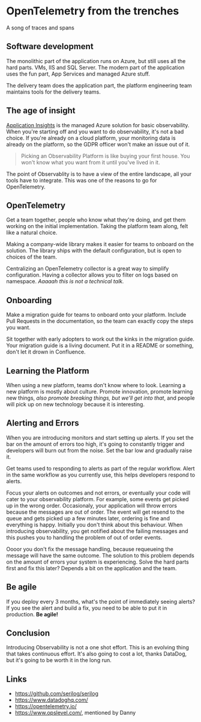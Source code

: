 # OpenTelemetry from the trenches

A song of traces and spans

## Software development

The monolithic part of the application runs on Azure, but still uses all the hard parts. VMs, IIS
and SQL Server. The modern part of the application uses the fun part, App Services and managed Azure stuff.

The delivery team does the application part, the platform engineering team maintains tools for the delivery teams.

## The age of insight

[Application Insights](https://learn.microsoft.com/en-us/azure/azure-monitor/app/app-insights-overview) is the managed Azure
solution for basic observability. When you're starting off and you want to do observability, it's not a bad choice. If
you're already on a cloud platform, your monitoring data is already on the platform, so the GDPR officer won't make an issue
out of it.

> Picking an Observability Platform is like buying your first house. You won't know what you want from it until you've lived in it.

The point of Observablity is to have a view of the entire landscape, all your tools have to integrate. This was one of the reasons
to go for OpenTelemetry.

## OpenTelemetry

Get a team together, people who know what they're doing, and get them working on the initial implementation. Taking the platform
team along, felt like a natural choice.

Making a company-wide library makes it easier for teams to onboard on the solution. The library ships with the default configuration,
but is open to choices of the team.

Centralizing an OpenTelemetry collector is a great way to simplify configuration. Having a collector allows you to filter on logs based on 
namespace. _Aaaaah this is not a technical talk._

## Onboarding

Make a migration guide for teams to onboard onto your platform. Include Pull Requests in the documentation, so the team can exactly copy
the steps you want.

Sit together with early adopters to work out the kinks in the migration guide. Your migration guide is a living document. Put it in a README 
or something, don't let it drown in Confluence.

## Learning the Platform

When using a new platform, teams don't know where to look. Learning a new platform is mostly about culture. Promote innovation, promote
learning new things, _also promote breaking things, but we'll get into that_, and people will pick up on new technology because it is 
interesting.

## Alerting and Errors

When you are introducing monitors and start setting up alerts. If you set the bar on the amount of errors too high, it's going to constantly
trigger and developers will burn out from the noise. Set the bar low and gradually raise it.

Get teams used to responding to alerts as part of the regular workflow. Alert in the same workflow as you currently use, this helps developers
respond to alerts.

Focus your alerts on outcomes and not errors, or eventually your code will cater to your observability platform. For example, some events get picked
up in the wrong order. Occasionaly, your application will throw errors because the messages are out of order. The event will get resend to the 
queue and gets picked up a few minutes later, ordering is fine and everything is happy. Initially you don't think about this behaviour. When introducing
observability, you get notified about the failing messages and this pushes you to handling the problem of out of order events.

Oooor you don't fix the message handling, because requeueing the message will have the same outcome. The solution to this problem depends on the 
amount of errors your system is experiencing. Solve the hard parts first and fix this later? Depends a bit on the application and the team.

## Be agile

If you deploy every 3 months, what's the point of immediately seeing alerts? If you see the alert and build a fix, you need to be able to 
put it in production. **Be agile!**

## Conclusion

Introducing Observability is not a one shot effort. This is an evolving thing that takes continuous effort. It's also going to cost a lot,
thanks DataDog, but it's going to be worth it in the long run.

## Links

- <https://github.com/serilog/serilog>
- <https://www.datadoghq.com/>
- <https://opentelemetry.io/>
- <https://www.opslevel.com/>, mentioned by Danny
